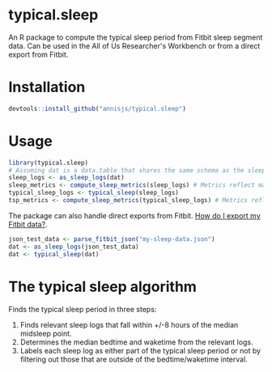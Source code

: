 # typical.sleep
An R package to compute the typical sleep period from Fitbit sleep segment data. 
Can be used in the All of Us Researcher's Workbench or from a direct export from Fitbit.

# Installation
```r
devtools::install_github("annisjs/typical.sleep")
```

# Usage
```r
library(typical.sleep)
# Assuming dat is a data.table that shares the same schema as the sleep_level table in AoU.
sleep_logs <- as_sleep_logs(dat)
sleep_metrics <- compute_sleep_metrics(sleep_logs) # Metrics reflect main sleep period
typical_sleep_logs <- typical_sleep(sleep_logs)
tsp_metrics <- compute_sleep_metrics(typical_sleep_logs) # Metrics reflect typical sleep period
```

The package can also handle direct exports from Fitbit. 
[How do I export my Fitbit data?](https://support.google.com/fitbit/answer/14236615?hl=en#zippy=%2Chow-do-i-export-my-fitbit-data).
```r
json_test_data <- parse_fitbit_json("my-sleep-data.json")
dat <- as_sleep_logs(json_test_data)
dat <- typical_sleep(dat)
```
# The typical sleep algorithm
Finds the typical sleep period in three steps: 
  1. Finds relevant sleep logs that fall within +/-8 hours of the median midsleep point. 
  2. Determines the median bedtime and waketime from the relevant logs.
  3. Labels each sleep log as either part of the typical sleep period or not by filtering out those
    that are outside of the bedtime/waketime interval.